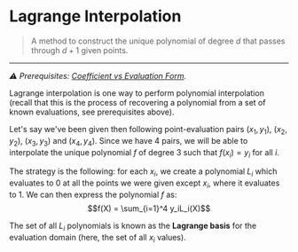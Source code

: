 # Lagrange Interpolation
> A method to construct the unique polynomial of degree $d$ that passes through $d+1$ given points.
---

*⚠️ Prerequisites: [Coefficient vs Evaluation Form](./coefficient_form.md).*

Lagrange interpolation is one way to perform polynomial interpolation (recall that this is the process of recovering a polynomial from a set of known evaluations, see prerequisites above).

Let's say we've been given then following point-evaluation pairs $(x_1, y_1)$, $(x_2, y_2)$, $(x_3, y_3)$ and $(x_4, y_4)$. Since we have 4 pairs, we will be able to interpolate the unique polynomial $f$ of degree 3 such that $f(x_i) = y_i$ for all $i$.

The strategy is the following: for each $x_i$, we create a polynomial $L_i$ which evaluates to 0 at all the points we were given except $x_i$, where it evaluates to 1. We can then express the polynomial $f$ as: 
$$f(X) = \sum_{i=1}^4 y_iL_i(X)$$


The set of all $L_i$ polynomials is known as the **Lagrange basis** for the evaluation domain (here, the set of all $x_i$ values).